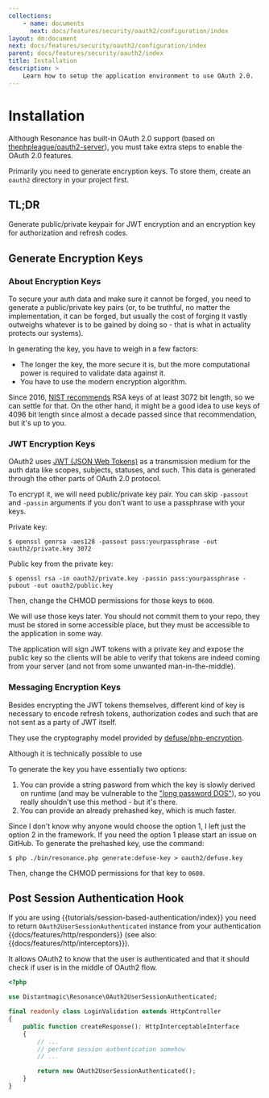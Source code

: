 ```yaml
---
collections: 
    - name: documents
      next: docs/features/security/oauth2/configuration/index
layout: dm:document
next: docs/features/security/oauth2/configuration/index
parent: docs/features/security/oauth2/index
title: Installation
description: >
    Learn how to setup the application environment to use OAuth 2.0.
---
```


# Installation

Although Resonance has built-in OAuth 2.0 support (based on 
[thephpleague/oauth2-server](https://github.com/thephpleague/oauth2-server)), 
you must take extra steps to enable the OAuth 2.0 features.

Primarily you need to generate encryption keys. To store them, create an 
`oauth2` directory in your project first.

## TL;DR

Generate public/private keypair for JWT encryption and an encryption key for
authorization and refresh codes.

## Generate Encryption Keys

### About Encryption Keys

To secure your auth data and make sure it cannot be forged, you need to 
generate a public/private key pairs (or, to be truthful, no matter the 
implementation, it can be forged, but usually the cost of forging it 
vastly outweighs whatever is to be gained by doing so - that is what in 
actuality protects our systems). 

In generating the key, you have to weigh in a few factors:
- The longer the key, the more secure it is, but the more computational power is
    required to validate data against it.
- You have to use the modern encryption algorithm.

Since 2016, 
[NIST recommends](https://cryptome.org/2016/01/CNSA-Suite-and-Quantum-Computing-FAQ.pdf) 
RSA keys of at least 3072 bit length, so we can settle for that. On the 
other hand, it might be a good idea to use keys of 4096 bit length since almost a
decade passed since that recommendation, but it's up to you.

### JWT Encryption Keys

OAuth2 uses [JWT (JSON Web Tokens)](https://datatracker.ietf.org/doc/html/rfc7519) 
as a transmission medium for the auth data like scopes, subjects, statuses, and 
such. This data is generated through the other parts of OAuth 2.0 protocol.

To encrypt it, we will need public/private key pair. You can skip `-passout` 
and `-passin` arguments if you don't want to use a passphrase with your keys.

Private key:

```shell
$ openssl genrsa -aes128 -passout pass:yourpassphrase -out oauth2/private.key 3072
```

Public key from the private key:

```shell
$ openssl rsa -in oauth2/private.key -passin pass:yourpassphrase -pubout -out oauth2/public.key
```

Then, change the CHMOD permissions for those keys to `0600`.

We will use those keys later. You should not commit them to your repo, they 
must be stored in some accessible place, but they must be accessible to the
application in some way.

The application will sign JWT tokens with a private key and expose the public 
key so the clients will be able to verify that tokens are indeed coming from 
your server (and not from some unwanted man-in-the-middle).

### Messaging Encryption Keys

Besides encrypting the JWT tokens themselves, different kind of key is 
necessary to encode refresh tokens, authorization codes and such that are not
sent as a party of JWT itself.

They use the cryptography model provided by 
[defuse/php-encryption](https://github.com/defuse/php-encryption/blob/master/docs/CryptoDetails.md).

Although it is technically possible to use 

To generate the key you have essentially two options:
1. You can provide a string pasword from which the key is slowly derived on 
    runtime (and may be vulnerable to the 
    ["long password DOS"](https://github.com/defuse/php-encryption/issues/230)),
    so you really shouldn't use this method - but it's there.
2. You can provide an already prehashed key, which is much faster.

Since I don't know why anyone would choose the option 1, I left just the option
2 in the framework. If you need the option 1 please start an issue on GitHub. 
To generate the prehashed key, use the command:

```shell
$ php ./bin/resonance.php generate:defuse-key > oauth2/defuse.key
```

Then, change the CHMOD permissions for that key to `0600`.

## Post Session Authentication Hook

If you are using {{tutorials/session-based-authentication/index}} you need
to return `OAuth2UserSessionAuthenticated` instance
from your authentication {{docs/features/http/responders}} (see also:
{{docs/features/http/interceptors}}).

It allows OAuth2 to know that the user is authenticated and that it should
check if user is in the middle of OAuth2 flow.

```php
<?php

use Distantmagic\Resonance\OAuth2UserSessionAuthenticated;

final readonly class LoginValidation extends HttpController
{
    public function createResponse(): HttpInterceptableInterface 
    {
        // ...
        // perform session authentication somehow
        // ...

        return new OAuth2UserSessionAuthenticated();
    }
}
```
